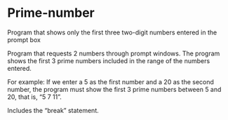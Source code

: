 # Prime-number
Program that shows only the first three two-digit numbers entered in the prompt box

Program that requests 2 numbers through prompt windows. The program shows the first 3 prime numbers included in the range of the numbers entered.

For example: If we enter a 5 as the first number and a 20 as the second number, the program must show the first 3 prime numbers between 5 and 20, that is, “5 7 11”.

Includes the “break” statement.

